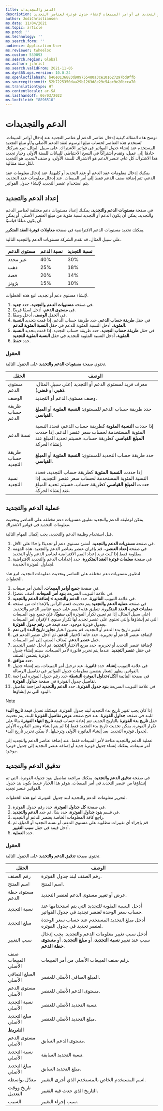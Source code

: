 ```yaml
---
title: الدعم والتجديدات
description: توضح هذه المقالة كيفية إعداد واستخدام عملية الدعم والتجديد في أوامر المبيعات لإنشاء جدول فوترة لعناصر التجديد.
author: JodiChristiansen
ms.date: 11/04/2021
ms.topic: article
ms.prod: ''
ms.technology: ''
ms.search.form: ''
audience: Application User
ms.reviewer: twheeloc
ms.custom: 539093
ms.search.region: Global
ms.author: jchrist
ms.search.validFrom: 2021-11-05
ms.dyn365.ops.version: 10.0.24
ms.openlocfilehash: b40e0136883d909755480a3ce101627297bd9ffb
ms.sourcegitcommit: 52b7225350daa29b1263d8e29c54ac9e20bcca70
ms.translationtype: HT
ms.contentlocale: ar-SA
ms.lasthandoff: 06/03/2022
ms.locfileid: "8896510"
---
```

# <a name="support-and-renewals"></a>الدعم والتجديدات 

توضح هذه المقالة كيفية إدخال عناصر الدعم أو عناصر التجديد عند إدخال أوامر المبيعات. تُستخدم هذه العناصر لحساب مبلغ الرسوم لعقد الدعم الأصلي و/أو مبلغ التجديد المستخدم عند إنشاء جدول الفواتير في فواتير الاشتراك. على سبيل المثال، تبيع شركتك خادمًا إلى عميل، وتقدم اشتراكًا في النسخ الاحتياطي للبيانات للسنة الأولى وخيار تجديد هذا الاشتراك كل عام. *عنصر الدعم* هو الاشتراك للسنة الأولى، و *صنف التجديد* هو التجديد لكل سنة متتالية.

يمكنك إدخال معلومات عقد الدعم أو عقد التجديد أو كليهما. عند إدخال معلومات عقد الدعم، تتم إضافة صنف الدعم فقط إلى أمر المبيعات. عند إدخال معلومات عقد التجديد، يتم استخدام عنصر التجديد لإنشاء جدول الفواتير.

## <a name="support-and-renewal-setup"></a>إعداد الدعم والتجديد

في صفحة **مستويات الدعم والتجديد**، يمكنك إعداد مستويات دعم مختلفة لعناصر الدعم والتجديد. يمكن أن يكون الدعم أو التجديد نسبة مئوية من مبلغ العنصر الأصلي، أو يمكن أن يكون مبلغًا قياسيًا.

يمكنك تحديد مستويات الدعم الافتراضية في صفحة **معامِلات فوترة العقد المتكرر**.

على سبيل المثال، قد تقدم الشركة مستويات الدعم والتجديد التالية.

| مستوى الدعم | نسبة الدعم | نسبة التجديد |
|---|---|---|
| غير محدد | 40% | 30% |
| ذهب | 25% | 18% |
| فضة | 20% | 14% |
| برُونز | 15% | 10% |

لإنشاء مستوى دعم أو تجديد، اتبع هذه الخطوات.

1. في صفحة **مستويات الدعم والتجديد**، حدد **جديد**.
2. في **مستوى الدعم**، أدخل اسمًا فريدًا.
3. في الحقل **الوصف**، أدخل وصفًا.
4. في حقل **طريقة حساب الدعم**، حدد طريقة حساب الدعم. إذا قمت بتحديد **النسبة المئوية**، أدخل النسبة المئوية للدعم في حقل **النسبة المئوية للدعم**.
5. في حقل **طريقة حساب التجديد**، حدد طريقة حساب التجديد. إذا قمت بتحديد **النسبة المئوية**، أدخل النسبة المئوية للتجديد في حقل **النسبة المئوية للتجديد**.
6. حدد **حفظ**.

### <a name="fields"></a>الحقول

تحتوي صفحة **مستويات الدعم والتجديد** على الحقول التالية.

| الحقل | ‏‏الوصف‬ |
|---|---|
| مستوى الدعم | معرف فريد لمستوى الدعم أو التجديد (على سبيل المثال، **ذهبي** أو **فضي**). |
| ‏‏الوصف‬ | وصف مستوى الدعم أو التجديد. |
| طريقة حساب الدعم | حدد طريقة حساب الدعم للمستوى: **النسبة المئوية** أو **المبلغ القياسي**. |
| نسبة الدعم | إذا حددت **النسبة المئوية** كطريقة حساب الدعم، فحدد النسبة المئوية المستخدمة لحساب سعر عنصر الدعم. إذا حددت **المبلغ القياسي** كطريقة حساب، فسيتم تحديد المبلغ عند إنشاء الحركة. |
| طريقة حساب التجديد | حدد طريقة حساب التجديد للمستوى: **النسبة المئوية** أو **المبلغ القياسي**. |
| نسبة التجديد | إذا حددت **النسبة المئوية** كطريقة حساب التجديد، فحدد النسبة المئوية المستخدمة لحساب سعر عنصر التجديد. إذا حددت **المبلغ القياسي** كطريقة حساب، فسيتم تحديد المبلغ عند إنشاء الحركة. |

## <a name="support-and-renewal-process"></a>عملية الدعم والتجديد

يمكن لوظيفة الدعم والتجديد تطبيق مستويات دعم مختلفة على العناصر وتحديث معلومات التجديد في فواتير الاشتراك.

قبل استخدام وظيفة الدعم والتجديد، يجب إكمال المهام التالية.

1. في صفحة **مستويات الدعم والتجديد**، أنشئ مستوى دعم أو تجديدًا واحدًا على الأقل.
2. في صفحة **إعداد العنصر**،، قم بإقران عنصر بعناصر الدعم والتجديد. هذه المهمة مطلوبة فقط إذا كنت تريد إعداد القيم الافتراضية لعناصر الدعم و/أو التجديد.
3. في صفحة **معلمات فوترة العقد المتكررة**، حدد إعدادات الدعم والتجديد الافتراضية لجداول الفوترة الجديدة.

لتطبيق مستويات دعم مختلفة على العناصر وتحديث معلومات التجديد، اتبع هذه الخطوات.

1. في صفحة **جميع أوامر المبيعات**، أنشئ أمر مبيعات.
2. في علامة التبويب السريعة **بنود أمر المبيعات**، أضف عنصرًا.
3. في علامة التبويب **الفاتورة**، حدد **الدعم والتجديد \> إضافة الدعم والتجديد**.
4. في صفحة **عملية الدعم والتجديد** يتم تحديث قسم الرأس بالإعدادات من صفحة **معلمات فوترة العقد المتكررة**. تنطبق هذه القيم على جميع عناصر الدعم والتجديد. (على سبيل المثال، إذا تم تعيين تكرار الفوترة إلى **سنويًا**، فإن جميع بنود المبيعات التي تم إنشاؤها والتي تحتوي على عنصر تجديد لها تكرار سنوي.) لإقران أمر المبيعات بجدول فوترة موجود، حدد قيمة في **رقم جدول الفوترة**.
5. لتغيير تاريخ بدء الدعم أو التجديد، قم بتعيين الخيار **تجاوز تاريخ البدء** إلى **نعم**.
6. لإضافة عنصر الدعم أو تحريره، حدد خانة الاختيار **الدعم**، ثم أدخل عنصر الدعم في حقل **عنصر الدعم**. يُضاف الصنف إلى أمر المبيعات.
7. لإضافة عنصر التجديد أو تحريره، حدد مربع الاختيار **التجديد**، ثم أدخل عنصر التجديد في حقل **عنصر التجديد**. عندما يتم تحرير فاتورة لأمر المبيعات، سيتم إنشاء جدول فوترة يتضمن الصنف.
8. حدد **موافق**.
9. في علامة التبويب **إنشاء**، حدد **فاتورة**. عند ترحيل أمر المبيعات، يتم إنشاء جدول الفواتير. يظهر إشعار يتضمن معلومات جدول الفواتير في تفاصيل الرسالة.
10. في صفحة القائمة **الكل/جداول الفوترة النشطة** حدد رقم جدول الفوترة لمراجعة تفاصيل جدول الفوترة في صفحة **جداول الفوترة**.
11. في علامة التبويب السريعة **بنود جدول الفوترة**، حدد **الدعم والتجديد** لمراجعة تفاصيل البنود التي تم إنشاؤها.

> [!NOTE]
> إذا كان يجب تغيير تاريخ بدء التجديد لبند جدول الفوترة، فيمكنك تعديل قيمة **تاريخ البدء** للبند في صفحة **جداول الفوترة**. عند فتح صفحة **عرض تفاصيل الفوترة** للبند، يتم تحديث حقل **تاريخ بدء الفوترة** بالتاريخ الجديد. تتم إعادة حساب قيمة **تاريخ انتهاء الفوترة** بناءً على تكرار الفوترة. يمكن تحديث تاريخ بدء التجديد فقط إذا لم يتم إنشاء ونشر الفاتورة الأولى لجدول فوترة التجديد. بعد إنشاء الفاتورة الأولى وترحيلها، لا يمكن تحرير تاريخ البدء.

عملية الدعم والتجديد متاحة لأمر المبيعات فقط. عند إضافة عناصر الدعم والتجديد إلى أمر مبيعات، يمكنك إنشاء جدول فوترة جديد أو إضافة عنصر التجديد إلى جدول فوترة موجود.

## <a name="support-and-renewal-audit"></a>تدقيق الدعم والتجديد

في صفحة **تدقيق الدعم والتجديد**، يمكنك مراجعة تفاصيل بنود جدولة الفوترة، التي تم إنشاؤها من عنصر التجديد في أمر المبيعات. يتوفر هذا الخيار عندما يكون بند جدول الفواتير عنصر تجديد.

لتحرير معلومات الدعم والتجديد لبند جدول الفوترة، اتبع هذه الخطوات.

1. في صفحة **كل جداول الفوترة**، حدد رقم جدول الفوترة.
2. في قسم **بنود جداول الفوترة**، حدد بندًا، ثم حدد **الدعم والتجديد**.
3. راجع كافة المعلومات الخاصة بعنصر الدعم أو التجديد.
4. قم بإجراء أي تغييرات مطلوبة على مستوى الدعم، أو نسبة التجديد أو المبلغ، ثم أدخل قيمة في حقل **سبب التغيير**.
5. حدد **العملية**.

### <a name="fields"></a>الحقول

تحتوي صفحة **تدقيق الدعم والتجديد** على الحقول التالية.

| الحقل | ‏‏الوصف‬ |
|-------|-------------|
| رقم الصنف | رقم الصنف لبند جدول الفوترة. |
| اسم المنتج | اسم المنتج. |
| مستوى خطة الدعم | عرض أو تغيير مستوى الدعم لعنصر التجديد. |
| نسبة التجديد | أدخل النسبة المئوية للتجديد التي يتم استخدامها عند حساب سعر الوحدة لعنصر تجديد في جدول الفواتير. |
| مبلغ التجديد | أدخل مبلغ التجديد المستخدم عند حساب سعر الوحدة لعنصر تجديد في جدول الفوترة. |
| سبب التغيير | أدخل سبب تغيير معلومات الدعم والتجديد. يجب إدخال سبب عند تغيير **نسبة التجديد**، أو **مبلغ التجديد**، أو **مستوى خطة الدعم**. |
| صنف المبيعات الأصلي | رقم صنف المبيعات الأصلي من أمر المبيعات. |
| المبلغ الصافي الأصلي | المبلغ الصافي الأصلي للعنصر. |
| مستوى الدعم الأصلي | مستوى الدعم الأصلي للعنصر. |
| نسبة التجديد الأصلي | نسبة التجديد الأصلي للعنصر. |
| مبلغ التجديد الأصلي | مبلغ التجديد الأصلي للعنصر. |
| **الشريط** | |
| مستوى الدعم الأصلي | مستوى الدعم السابق. |
| نسبة التجديد الأصلي | نسبة التجديد السابقة. |
| مبلغ التجديد الأصلي | مبلغ التجديد السابق. |
| معدّل بواسطة | اسم المستخدم الخاص بالمستخدم الذي أجرى التغيير. |
| تاريخ ووقت التعديل | التاريخ الذي حدث فيه التغيير. |
| السبب | سبب إجراء التغيير. |
